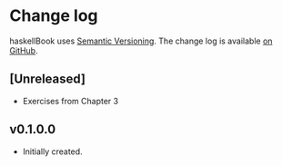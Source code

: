 Change log
==========

haskellBook uses [Semantic Versioning][1].
The change log is available [on GitHub][2].

[1]: http://semver.org/spec/v2.0.0.html
[2]: https://github.com/JeremyLWright/haskellBook/releases

## [Unreleased]

* Exercises from Chapter 3

## v0.1.0.0

* Initially created.
